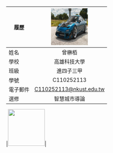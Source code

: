 |      履歷        |<img src="https://github.com/C110252113/C110252113/blob/main/8329135.jpg" width=100 height=100/>|
| ---------------- |:-----------------------------:|
| 姓名             |曾楙栢                |
| 學校             | 高雄科技大學                  |
| 班級          | 進四子三甲            |
| 學號        | C110252113                  |
| 電子郵件         | C110252113@nkust.edu.tw          |
| 選修             | 智慧城市導論                |

 |<img src="https://github.com/C110252113/C110252113/commit/94a777144033034df77e3654a5420c6aa8ba89eb" width=100 height=100/>|
